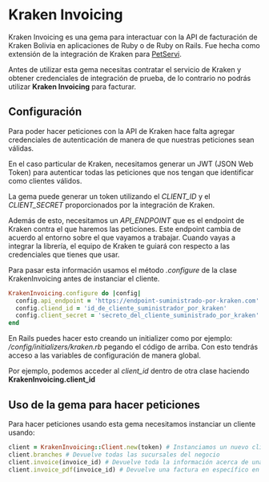 # Kraken Invoicing
Kraken Invoicing es una gema para interactuar con la API de facturación de Kraken Bolivia en aplicaciones de Ruby o de Ruby on Rails. Fue hecha como extensión de la integración de Kraken para [PetServi](https://petservi.com.bo "PetServi: pet shop de mascotas en Santa Cruz, Bolivia").

Antes de utilizar esta gema necesitas contratar el servicio de Kraken y obtener credenciales de integración de prueba, de lo contrario no podrás utilizar **Kraken Invoicing** para facturar.

## Configuración
Para poder hacer peticiones con la API de Kraken hace falta agregar credenciales de autenticación de manera de que nuestras peticiones sean válidas.

En el caso particular de Kraken, necesitamos generar un JWT (JSON Web Token) para autenticar todas las peticiones que nos tengan que identificar como clientes válidos.

La gema puede generar un token utilizando el *CLIENT_ID* y el *CLIENT_SECRET* proporcionados por la integración de Kraken.

Además de esto, necesitamos un *API_ENDPOINT* que es el endpoint de Kraken contra el que haremos las peticiones. Este endpoint cambia de acuerdo al entorno sobre el que vayamos a trabajar. Cuando vayas a integrar la librería, el equipo de Kraken te guiará con respecto a las credenciales que tienes que usar.

Para pasar esta información usamos el método *.configure* de la clase KrakenInvoicing antes de instanciar el cliente. 

```ruby
KrakenInvoicing.configure do |config|
  config.api_endpoint = 'https://endpoint-suministrado-por-kraken.com'
  config.cliend_id = 'id_de_cliente_suministrador_por_kraken'
  config.client_secret = 'secreto_del_cliente_suministrado_por_kraken'
end
```
En Rails puedes hacer esto creando un initializer como por ejemplo: */config/initializers/kraken.rb* pegando el código de arriba. Con esto tendrás acceso a las variables de configuración de manera global.

Por ejemplo, podemos acceder al *client_id* dentro de otra clase haciendo **KrakenInvoicing.client_id**

## Uso de la gema para hacer peticiones
Para hacer peticiones usando esta gema necesitamos instanciar un cliente usando:

```ruby
client = KrakenInvoicing::Client.new(token) # Instanciamos un nuevo cliente de Kraken pasándole el JWT con el que nos autenticaremos
client.branches # Devuelve todas las sucursales del negocio
client.invoice(invoice_id) # Devuelve toda la información acerca de una factura
client.invoice_pdf(invoice_id) # Devuelve una factura en específico en formato PDF
```